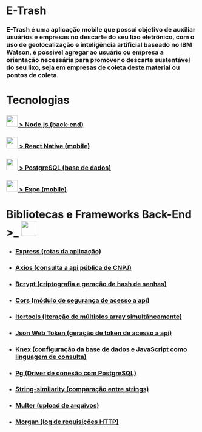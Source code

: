 # E-Trash

 ### E-Trash é uma aplicação mobile que possui objetivo de auxiliar usuários e empresas no descarte do seu lixo eletrônico, com o uso de geolocalização e inteligência artificial baseado no IBM Watson, é possível agregar ao usuário ou empresa a orientação necessária para promover o descarte sustentável do seu lixo, seja em empresas de coleta deste material ou pontos de coleta.    

# Tecnologias

### <img src="https://user-images.githubusercontent.com/59677362/81310360-5d00a080-905a-11ea-9e44-366297fab59f.png" width=30/>[ > Node.js (back-end)](https://www.nodejs.org) 

### <img src="https://user-images.githubusercontent.com/59677362/81252655-dc5f8700-8ffc-11ea-9dbc-0041100d3782.png" width=30/>[ > React Native (mobile)](https://www.reactnative.dev) 

### <img src="https://user-images.githubusercontent.com/59677362/81310759-e912c800-905a-11ea-8d00-de268970a0cf.png" width=30 />[ > PostgreSQL (base de dados)](https://postgresql.org)

### <img src="https://user-images.githubusercontent.com/59677362/81311750-2c216b00-905c-11ea-8c4f-ac5bb2d7b467.png" width=30/>[ > Expo (mobile)](https://www.expo.io)

# Bibliotecas e Frameworks Back-End >_ <img src="https://user-images.githubusercontent.com/59677362/81249040-0fe9e380-8ff4-11ea-885f-50de3722ecb9.jpeg" width=40 height=40 />


* ### [Express (rotas da aplicação)](https://www.expressjs.com)
* ### [Axios (consulta a api pública de CNPJ)](https://www.npmjs.com/package/axios)
* ### [Bcrypt (criptografia e geração de hash de senhas)](https://www.npmjs.com/package/bcrypt)
* ### [Cors (módulo de segurança de acesso a api)](https://www.npmjs.com/package/cors)
* ### [Itertools (Iteração de múltiplos array simultâneamente)](https://www.npmjs.com/package/itertools)
* ### [Json Web Token (geração de token de acesso a api)](https://www.jwt.io)
* ### [Knex (configuração da base de dados e JavaScript como linguagem de consulta)](https://www.knex.org)
* ### [Pg (Driver de conexão com PostgreSQL)](https://www.npmjs.com/package/pg)
* ### [String-similarity (comparação entre strings)](https://www.npmjs.com/package/string-similarity)
* ### [Multer (upload de arquivos)](https://www.npmjs.com/package/multer)
* ### [Morgan (log de requisições HTTP)](https://www.npmjs.com/package/morgan)




